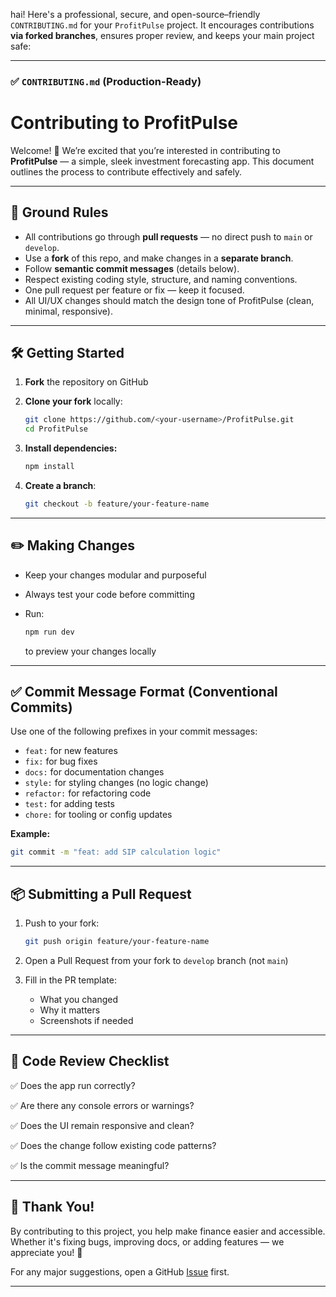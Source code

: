 hai! Here's a professional, secure, and open-source–friendly `CONTRIBUTING.md` for your `ProfitPulse` project. It encourages contributions **via forked branches**, ensures proper review, and keeps your main project safe:

---

### ✅ `CONTRIBUTING.md` (Production-Ready)


# Contributing to ProfitPulse

Welcome! 👋 We’re excited that you’re interested in contributing to **ProfitPulse** — a simple, sleek investment forecasting app. This document outlines the process to contribute effectively and safely.

---

## 📌 Ground Rules

- All contributions go through **pull requests** — no direct push to `main` or `develop`.
- Use a **fork** of this repo, and make changes in a **separate branch**.
- Follow **semantic commit messages** (details below).
- Respect existing coding style, structure, and naming conventions.
- One pull request per feature or fix — keep it focused.
- All UI/UX changes should match the design tone of ProfitPulse (clean, minimal, responsive).

---

## 🛠️ Getting Started

1. **Fork** the repository on GitHub
2. **Clone your fork** locally:
   ```bash
   git clone https://github.com/<your-username>/ProfitPulse.git
   cd ProfitPulse


3. **Install dependencies:**

   ```bash
   npm install
   ```
4. **Create a branch**:

   ```bash
   git checkout -b feature/your-feature-name
   ```

---

## ✏️ Making Changes

* Keep your changes modular and purposeful
* Always test your code before committing
* Run:

  ```bash
  npm run dev
  ```

  to preview your changes locally

---

## ✅ Commit Message Format (Conventional Commits)

Use one of the following prefixes in your commit messages:

* `feat:` for new features
* `fix:` for bug fixes
* `docs:` for documentation changes
* `style:` for styling changes (no logic change)
* `refactor:` for refactoring code
* `test:` for adding tests
* `chore:` for tooling or config updates

**Example:**

```bash
git commit -m "feat: add SIP calculation logic"
```

---

## 📦 Submitting a Pull Request

1. Push to your fork:

   ```bash
   git push origin feature/your-feature-name
   ```
2. Open a Pull Request from your fork to `develop` branch (not `main`)
3. Fill in the PR template:

   * What you changed
   * Why it matters
   * Screenshots if needed

---

## 🧪 Code Review Checklist

✅ Does the app run correctly?

✅ Are there any console errors or warnings?

✅ Does the UI remain responsive and clean?

✅ Does the change follow existing code patterns?

✅ Is the commit message meaningful?

---

## 🙌 Thank You!

By contributing to this project, you help make finance easier and accessible. Whether it's fixing bugs, improving docs, or adding features — we appreciate you! 💜

For any major suggestions, open a GitHub [Issue](https://github.com/KALEESWARANS-CYBER00/ProfitPulse/issues) first.

---

